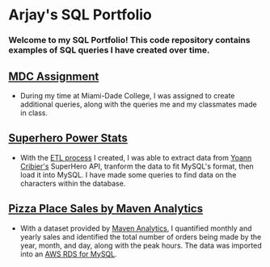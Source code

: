 # Arjay's SQL Portfolio

### Welcome to my SQL Portfolio! This code repository contains examples of SQL queries I have created over time.

## [MDC Assignment](https://github.com/arjayjean/SQL-Portfolio/blob/main/mdc_a6_assignment.sql "MDC Assignment SQL Queries")
* During my time at Miami-Dade College, I was assigned to create additional queries, along with the queries me and my classmates made in class.


## [Superhero Power Stats](https://github.com/arjayjean/SQL-Portfolio/blob/main/superhero_power_stat.sql "SuperHero Power Stat SQL Queries")
* With the [ETL process](https://github.com/arjayjean/superhero_power_stat "SuperHero Power Stat ETL") I created, I was able to extract data from [Yoann Cribier's](https://akabab.github.io/superhero-api/api/ "SuperHero API") SuperHero API, tranform the data to fit MySQL's format, then load it into MySQL. I have made some queries to find data on the characters within the database.

## [Pizza Place Sales by Maven Analytics](https://github.com/arjayjean/SQL-Portfolio/blob/main/pizza_place_sales.sql "Pizza Place Sales")
* With a dataset provided by [Maven Analytics](https://www.mavenanalytics.io/data-playground "Maven Analytics' Data Playground"), I quantified monthly and yearly sales and identified the total number of orders being made by the year, month, and day, along with the peak hours. The data was imported into an [AWS RDS for MySQL](https://aws.amazon.com/rds/mysql/ "RDS for MySQL").
